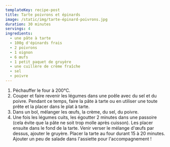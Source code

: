```yaml
---
templateKey: recipe-post
title: Tarte poivrons et épinards
image: /static/img/tarte-épinard-poivrons.jpg
duration: 30 minutes
servings: 4
ingredients:
  - une pâte à tarte
  - 100g d'épinards frais
  - 2 poivrons
  - 1 oignon
  - 6 œufs
  - 1 petit paquet de gruyère
  - une cuillère de crème fraîche
  - sel
  - poivre
---
```

1. Péchauffer le four à 200°C.
2. Couper et faire revenir les légumes dans une poêle avec du sel et du poivre. Pendant ce temps, faire la pâte à tarte ou en utiliser une toute prête et la placer dans le plat à tarte.
3. Dans un bol, mélanger les œufs, la crème, du sel, du poivre. 
4. Une fois les légumes cuits, les égoutter 2 minutes dans une passoire (cela évite que la pâte ne soit trop molle après cuisson). Les placer ensuite dans le fond de la tarte. Venir verser le mélange d'œufs par dessus, ajouter le gruyère. Placer la tarte au four durant 15 à 20 minutes. Ajouter un peu de salade dans l'assiette pour l'accompagnement !